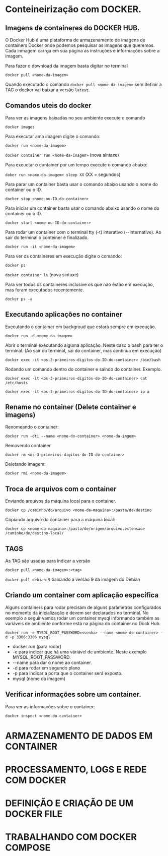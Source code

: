 # Conteineirização com DOCKER.

## Imagens de containeres do DOCKER HUB.

O Docker Hub é uma plataforma de armazenamento de imagens de containers Docker onde podemos pesquisar as imagens que queremos. Cada inmagem carrga em sua página as instruções e informações sobre a imagem.

Para fazer o download da imagem basta digitar no terminal

`docker pull <nome-da-imagem>`


Quando executado o comando `docker pull <nome-da-imagem>` sem definir a TAG o docker vai baixar a versão `latest`.


## Comandos uteis do docker 

Para ver as imagens baixadas no seu ambiente execute o comando

`docker images`


Para executar ama imagem digite o comando:

`docker run <nome-da-imagem>`

`docker container run <nome-da-imagem>` (nova sintaxe)


Para exeuctar o container por um tempo execute o comando abaixo:

`doker run <nome-da-imagem> sleep XX` (XX = segundos)


Para parar um container basta usar o comando abaixo usando o nome do container ou o ID.

`docker stop <nome-ou-ID-do-container>`


Para iniciar um container basta usar o comando abaixo usando o nome do container ou o ID.

`docker start <nome-ou-ID-do-container>`


Para rodar um container com o terminal tty (-t) interativo (--internative). Ao sair do terminal o conteiner é finalizado.

`docker run -it <nome-da-imagem>`


Para ver os containeres em execução digite o comando:

`docker ps`

`docker container ls` (nova sintaxe)


Para ver todos os containeres inclusive os que não estão em execução, mas foram executados recentemente.

`docker ps -a`


## Executando aplicações no container

Executando o container em backgroud que estará sempre em execução.

`docker run -d <nome-da-imagem>`


Abrir o terminal executando alguma aplicação. Neste caso o bash para ter o terminal. (Ao sair do terminal, sai do container, mas continua em execução)

`docker exec -it <os-3-primeiros-digitos-do-ID-do-container> /bin/bash` 


Rodando um comando dentro do container e saindo do container. Exemplo.

`docker exec -it <os-3-primeiros-digitos-do-ID-do-container> cat /etc/hosts`

`docker exec -it <os-3-primeiros-digitos-do-ID-do-container> ip a`

## Rename no container (Delete container e imagens)

Renomeando o container:

`docker run -dti --name <nome-do-container> <nome-da-imgem>`


Removendo container

`docker rm <os-3-primeiros-digitos-do-ID-do-container>`


Deletando imagem:

`docker rmi <nome-da-imagem>`


## Troca de arquivos com o container

Enviando arquivos da máquina local para o container.

`docker cp /caminho/do/arquivo <nome-da-maquina>:/pasta/de/destino`


Copiando arquivo do container para a máquina local:

`docker cp <nome-da-maquina>:/pasta/de/origem/arquivo.extensao> /caminho/de/destino-local/`


## TAGS

As TAG são usadas para indicar a versão 

`docker pull <nome-da-imagem>:<tag>`

`docker pull debian:9` baixando a versão 9 da imagem do Debian


## Criando um container com aplicação específica

Alguns containers para rodar precisam de alguns parâmetros configurados no momento da inicialização e devem ser declarados no terminal. No exemplo a seguir vamos rodar um container mysql informando também as variáveis de ambiente conforme está na página do container no Dock Hub.

`docker run -e MYSQL_ROOT_PASSWORD=<senha> --name <nome-do-container> -d -p 3306:3306 mysql`

- docker run (para rodar)
- -e para indicar que há uma váriável de ambiente. Neste exemplo MYSQL_ROOT_PASSWORD.
- --name para dar o nome ao container.
- -d para rodar em segundo plano
- -p para indicar a porta que o container será exposto.
- mysql (nome da imagem)


## Verificar informações sobre um container.

Para ver as informações sobre o container:

`docker inspect <nome-do-container>`


# ARMAZENAMENTO DE DADOS EM CONTAINER

# PROCESSAMENTO, LOGS E REDE COM DOCKER

# DEFINIÇÃO E CRIAÇÃO DE UM DOCKER FILE

# TRABALHANDO COM DOCKER COMPOSE

